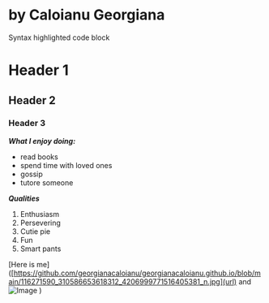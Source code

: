 # by Caloianu Georgiana

Syntax highlighted code block

# Header 1
## Header 2
### Header 3

***What I enjoy doing:***
- read books
- spend time with loved ones
- gossip
- tutore someone

***Qualities***
1. Enthusiasm
2. Persevering 
3. Cutie pie
4. Fun
5. Smart pants

[Here is me]([https://github.com/georgianacaloianu/georgianacaloianu.github.io/blob/main/116271590_310586653618312_4206999771516405381_n.jpg](url) and ![Image](src)
)

